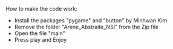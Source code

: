 How to make the code work:
  - Install the packages "pygame" and "button" by Minhwan Kim
  - Remove the folder "Arene_Abstraite_NSI" from the Zip file
  - Open the file "main"
  - Press play and Enjoy
